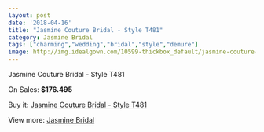 ```yaml
---
layout: post
date: '2018-04-16'
title: "Jasmine Couture Bridal - Style T481"
category: Jasmine Bridal
tags: ["charming","wedding","bridal","style","demure"]
image: http://img.idealgown.com/10599-thickbox_default/jasmine-couture-bridal-style-t481.jpg
---
```

Jasmine Couture Bridal - Style T481

On Sales: **$176.495**
<a href="https://www.idealgown.com/en/jasmine-bridal/4355-jasmine-couture-bridal-style-t481.html"><amp-img layout="responsive" width="600" height="600" src="//img.idealgown.com/10599-thickbox_default/jasmine-couture-bridal-style-t481.jpg" alt="Jasmine Couture Bridal - Style T481 0" /></a>
<a href="https://www.idealgown.com/en/jasmine-bridal/4355-jasmine-couture-bridal-style-t481.html"><amp-img layout="responsive" width="600" height="600" src="//img.idealgown.com/10600-thickbox_default/jasmine-couture-bridal-style-t481.jpg" alt="Jasmine Couture Bridal - Style T481 1" /></a>

Buy it: [Jasmine Couture Bridal - Style T481](https://www.idealgown.com/en/jasmine-bridal/4355-jasmine-couture-bridal-style-t481.html "Jasmine Couture Bridal - Style T481")

View more: [Jasmine Bridal](https://www.idealgown.com/en/50-jasmine-bridal "Jasmine Bridal")